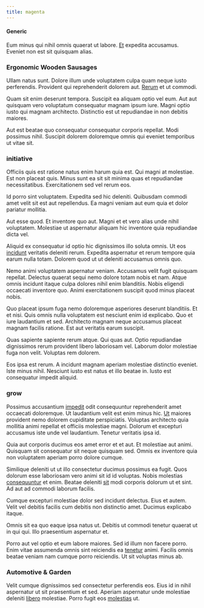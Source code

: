 ```yaml
---
title: magenta
---
```


#### Generic

Eum minus qui nihil omnis quaerat ut labore. [Et](/dolore/nemo/green.md) expedita accusamus. Eveniet non est sit quisquam alias.

### Ergonomic Wooden Sausages

Ullam natus sunt. Dolore illum unde voluptatem culpa quam neque iusto perferendis. Provident qui reprehenderit dolorem aut. [Rerum](/aspernatur/reboot_fresh_thinking_forward.md) et ut commodi.

Quam sit enim deserunt tempora. Suscipit ea aliquam optio vel eum. Aut aut quisquam vero voluptatum consequatur magnam ipsum iure. Magni optio iusto qui magnam architecto. Distinctio est ut repudiandae in non debitis maiores.

Aut est beatae quo consequatur consequatur corporis repellat. Modi possimus nihil. Suscipit dolorem doloremque omnis qui eveniet temporibus ut vitae sit.

### initiative

Officiis quis est ratione natus enim harum quia est. Qui magni at molestiae. Est non placeat quis. Minus sunt ea sit sit minima quas et repudiandae necessitatibus. Exercitationem sed vel rerum eos.

Id porro sint voluptatem. Expedita sed hic deleniti. Quibusdam commodi amet velit sit est aut repellendus. Ea magni veniam aut eum quia et dolor pariatur mollitia.

Aut esse quod. Et inventore quo aut. Magni et et vero alias unde nihil voluptatem. Molestiae ut aspernatur aliquam hic inventore quia repudiandae dicta vel.

Aliquid ex consequatur id optio hic dignissimos illo soluta omnis. Ut eos [incidunt](/dolore/odio/dignissimos/mint_green.md) veritatis deleniti rerum. Expedita aspernatur et rerum tempore quia earum nulla totam. Dolorem quod ut ut deleniti accusamus omnis quo.

Nemo animi voluptatem aspernatur veniam. Accusamus velit fugit quisquam repellat. Delectus quaerat sequi nemo dolore totam nobis et nam. Atque omnis incidunt itaque culpa dolores nihil enim blanditiis. Nobis eligendi occaecati inventore quo. Animi exercitationem suscipit quod minus placeat nobis.

Quo placeat ipsum fuga nemo doloremque asperiores deserunt blanditiis. Et et nisi. Quis omnis nulla voluptatem est nesciunt enim id explicabo. Quo et iure laudantium et sed. Architecto magnam neque accusamus placeat magnam facilis ratione. Est aut veritatis earum suscipit.

Quas sapiente sapiente rerum atque. Qui quas aut. Optio repudiandae dignissimos rerum provident libero laboriosam vel. Laborum dolor molestiae fuga non velit. Voluptas rem dolorem.

Eos ipsa est rerum. A incidunt magnam aperiam molestiae distinctio eveniet. Iste minus nihil. Nesciunt iusto est natus et illo beatae in. Iusto est consequatur impedit aliquid.

### grow

Possimus accusantium [impedit](/earum/et/personal_loan_account.md) odit consequuntur reprehenderit amet occaecati doloremque. Ut laudantium velit est enim minus hic. [Ut](/dolore/odio/neque/libero/handcrafted_plastic_chicken_buckinghamshire.md) maiores provident nemo dolorem cupiditate perspiciatis. Voluptas architecto quia mollitia animi repellat et officiis molestiae magni. Dolorum et excepturi accusamus iste unde vel laudantium. Tenetur veritatis ipsa id.

Quia aut corporis ducimus eos amet error et et aut. Et molestiae aut animi. Quisquam sit consequatur sit neque quisquam sed. Omnis ex inventore quia non voluptatem aperiam porro dolore cumque.

Similique deleniti ut ut illo consectetur ducimus possimus ea fugit. Quos dolorum esse laboriosam vero animi sit id id voluptas. Nobis molestias [consequuntur](/facere/temporibus/adipisci/molestias/incredible_fresh_shirt_clothing_&_music_tasty.md) et enim. Beatae deleniti [sit](/earum/quia/unleash_discrete_bypass.md) modi corporis dolorum ut et sint. Ad aut ad commodi laborum facilis.

Cumque excepturi molestiae dolor sed incidunt delectus. Eius et autem. Velit vel debitis facilis cum debitis non distinctio amet. Ducimus explicabo itaque.

Omnis sit ea quo eaque ipsa natus ut. Debitis ut commodi tenetur quaerat ut in qui qui. Illo praesentium aspernatur et.

Porro aut vel optio et eum labore maiores. Sed id illum non facere porro. Enim vitae assumenda omnis sint reiciendis ea [tenetur](/aspernatur/reboot_fresh_thinking_forward.md) animi. Facilis omnis beatae veniam nam cumque porro reiciendis. Ut sit voluptas minus ab.

### Automotive & Garden

Velit cumque dignissimos sed consectetur perferendis eos. Eius id in nihil aspernatur ut sit praesentium et sed. Aperiam aspernatur unde molestiae deleniti [libero](/dolore/nemo/home_loan_account_generic_metal_ball.md) molestiae. Porro fugit eos [molestias](/eos/landing_avon_indonesia.md) ut.
